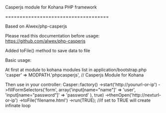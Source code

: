 Casperjs module for Kohana PHP framework

====================================

Based on Alwex/php-casperjs 

Please read this documentation before usage:
https://github.com/alwex/php-casperjs


Added toFile() method to save data to file

Basic usage:

At first at module to kohana modules list in application/bootstrap.php
'casper'        => MODPATH.'phpcasperjs',    // Casperjs Module for Kohana

Then use in your controller:
Casper::factory()
  ->start('http://yoururl-or-ip')
  ->fillFormSelectors('form', array('input[name="name"]' => 'user', 'input[name="password"]' => 'password' ), true)
  ->thenOpen('http://nexturl-or-ip')
  ->toFile('filename.html') 
  ->run(TRUE); //if set to TRUE will create infinate loop

